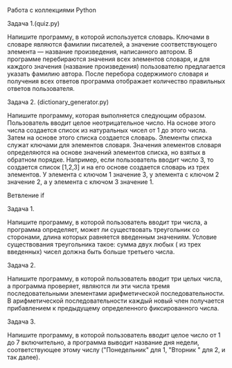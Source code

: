 Работа с коллекциями Python

Задача 1.(quiz.py)

Напишите программу, в которой используется словарь. Ключами в словаре являются фамилии писателей, а значение соответствующего элемента — название произведения, написанного автором. В программе перебираются значения всех элементов словаря, и для каждого значения (название произведения) пользователю предлагается указать фамилию
автора. После перебора содержимого словаря и получения всех ответов программа отображает количество правильных ответов пользователя.

Задача 2. (dictionary_generator.py)

Напишите программу, которая выполняется следующим образом. Пользователь вводит целое неотрицательное число. На основе этого числа создается список из натуральных чисел от 1 до этого числа. Затем на основе этого списка создается словарь. Элементы списка служат ключами для элементов словаря. Значения элементов словаря определяются на основе значений элементов списка, но взятых в обратном порядке. Например, если пользователь вводит число 3, то создается список [1,2,3] и на его основе создается словарь из трех элементов. У элемента с ключом 1 значение 3, у элемента с ключом 2 значение 2, а у элемента с ключом 3 значение 1.

Ветвление if

Задача 1.

Напишите программу, в которой пользователь вводит три числа, а программа определяет, может ли существовать треугольник
со сторонами, длина которых равняется введенным значениям. Условие существования треугольника такое: сумма двух любых (
из трех введенных) чисел должна быть больше третьего числа.

Задача 2.

Напишите программу, в которой пользователь вводит три целых числа, а программа проверяет, являются ли эти числа тремя
последовательными элементами арифметической последовательности. В арифметической последовательности каждый новый член
получается прибавлением к предыдущему определенного фиксированного числа.

Задача 3.

Напишите программу, в которой пользователь вводит целое число от 1 до 7 включительно, а программа выводит название дня
недели, соответствующее этому числу ("Понедельник" для 1, "Вторник " для 2, и так далее).
